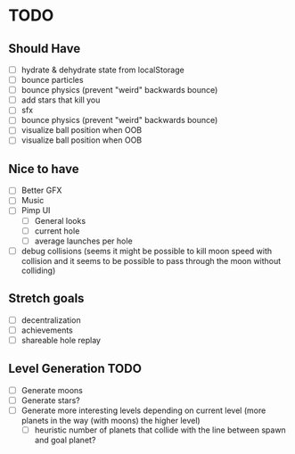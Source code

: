 # TODO

## Should Have

- [ ] hydrate & dehydrate state from localStorage
- [ ] bounce particles
- [ ] bounce physics (prevent "weird" backwards bounce)
- [ ] add stars that kill you
- [ ] sfx
- [ ] bounce physics (prevent "weird" backwards bounce)
- [ ] visualize ball position when OOB
- [ ] visualize ball position when OOB

## Nice to have

- [ ] Better GFX
- [ ] Music
- [ ] Pimp UI
  - [ ] General looks
  - [ ] current hole
  - [ ] average launches per hole
- [ ] debug collisions (seems it might be possible to kill moon speed with collision and it seems to be possible to pass through the moon without colliding)

## Stretch goals

- [ ] decentralization
- [ ] achievements
- [ ] shareable hole replay

## Level Generation TODO

- [ ] Generate moons
- [ ] Generate stars?
- [ ] Generate more interesting levels depending on current level (more planets in the way (with moons) the higher level)
  - [ ] heuristic number of planets that collide with the line between spawn and goal planet?
